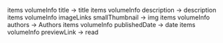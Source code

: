 items volumeInfo title -> title
items volumeInfo description -> description
items volumeInfo imageLinks smallThumbnail -> img
items volumeInfo authors -> Authors
items volumeInfo publishedDate -> date
items volumeInfo previewLink -> read
